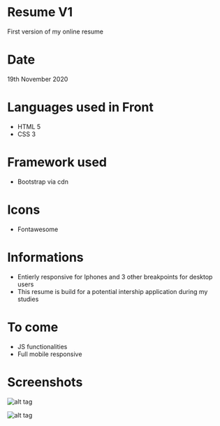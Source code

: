 # Resume V1
First version of my online resume

# Date
19th November 2020

# Languages used in Front
- HTML 5
- CSS 3

# Framework used
- Bootstrap via cdn

# Icons
- Fontawesome

# Informations
* Entierly responsive for Iphones and 3 other breakpoints for desktop users
* This resume is build for a potential intership application during my studies

# To come
- JS functionalities
- Full mobile responsive

# Screenshots

![alt tag](https://user-images.githubusercontent.com/73991398/99702111-b3cd4500-2a95-11eb-8858-b7b0a801f2f8.png)

![alt tag](https://user-images.githubusercontent.com/73991398/99702216-d2334080-2a95-11eb-985a-1691dda2dbe7.png)
